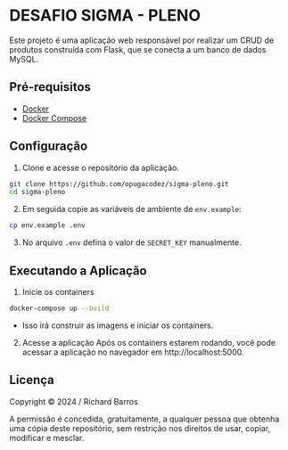 # DESAFIO SIGMA - PLENO
Este projeto é uma aplicação web responsável por realizar um CRUD de produtos construída com Flask, que se conecta a um banco de dados MySQL.
## Pré-requisitos
- [Docker](https://docs.docker.com/get-docker/)
- [Docker Compose](https://docs.docker.com/compose/install/)

## Configuração
1. Clone e acesse o repositório da aplicação.
```bash
git clone https://github.com/opugacodez/sigma-pleno.git
cd sigma-pleno
```
2. Em seguida copie as variáveis de ambiente de `env.example`:
```bash
cp env.example .env
```
3. No arquivo `.env` defina o valor de `SECRET_KEY` manualmente.

## Executando a Aplicação
1. Inicie os containers
```bash
docker-compose up --build
```
-   Isso irá construir as imagens e iniciar os containers.
2. Acesse a aplicação
Após os containers estarem rodando, você pode acessar a aplicação no navegador em http://localhost:5000.

## Licença
Copyright © 2024 / Richard Barros

A permissão é concedida, gratuitamente, a qualquer pessoa que obtenha uma cópia deste repositório, sem restrição nos direitos de usar, copiar, modificar e mesclar.